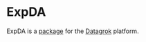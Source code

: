 # ExpDA

ExpDA is a [package](https://datagrok.ai/help/develop/develop#packages) for the [Datagrok](https://datagrok.ai) platform.